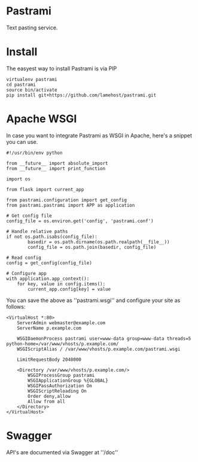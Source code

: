 # Pastrami

Text pasting service.

# Install
The easyest way to install Pastrami is via PIP
```
virtualenv pastrami
cd pastrami
source bin/activate
pip install git+https://github.com/lamehost/pastrami.git
```

# Apache WSGI
In case you want to integrate Pastrami as WSGI in Apache, here's a snippet you can use.  
```
#!/usr/bin/env python

from __future__ import absolute_import
from __future__ import print_function

import os

from flask import current_app

from pastrami.configuration import get_config
from pastrami.pastrami import APP as application

# Get config file
config_file = os.environ.get('config', 'pastrami.conf')

# Handle relative paths
if not os.path.isabs(config_file):
        basedir = os.path.dirname(os.path.realpath(__file__))
        config_file = os.path.join(basedir, config_file)

# Read config
config = get_config(config_file)

# Configure app
with application.app_context():
    for key, value in config.items():
        current_app.config[key] = value
```

You can save the above as ''pastrami.wsgi'' and configure your site as follows:
```
<VirtualHost *:80>
    ServerAdmin webmaster@example.com
    ServerName p.example.com

    WSGIDaemonProcess pastrami user=www-data group=www-data threads=5 python-home=/var/www/vhosts/p.example.com/
    WSGIScriptAlias / /var/www/vhosts/p.example.com/pastrami.wsgi

    LimitRequestBody 2048000

    <Directory /var/www/vhosts/p.example.com/>
        WSGIProcessGroup pastrami
        WSGIApplicationGroup %{GLOBAL}
        WSGIPassAuthorization On
        WSGIScriptReloading On
        Order deny,allow
        Allow from all
    </Directory>
</VirtualHost>
```

# Swagger
API's are documented via Swagger at ''/doc''
